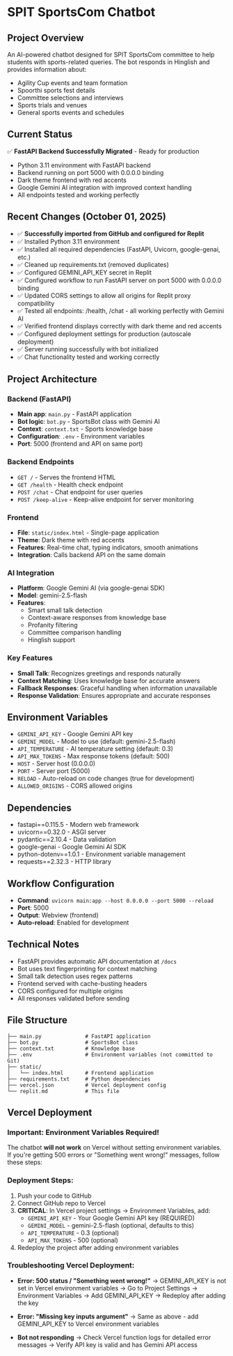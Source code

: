 # SPIT SportsCom Chatbot

## Project Overview
An AI-powered chatbot designed for SPIT SportsCom committee to help students with sports-related queries. The bot responds in Hinglish and provides information about:
- Agility Cup events and team formation
- Spoorthi sports fest details
- Committee selections and interviews
- Sports trials and venues
- General sports events and schedules

## Current Status
✅ **FastAPI Backend Successfully Migrated** - Ready for production
- Python 3.11 environment with FastAPI backend
- Backend running on port 5000 with 0.0.0.0 binding
- Dark theme frontend with red accents
- Google Gemini AI integration with improved context handling
- All endpoints tested and working perfectly

## Recent Changes (October 01, 2025)
- ✅ **Successfully imported from GitHub and configured for Replit**
- ✅ Installed Python 3.11 environment
- ✅ Installed all required dependencies (FastAPI, Uvicorn, google-genai, etc.)
- ✅ Cleaned up requirements.txt (removed duplicates)
- ✅ Configured GEMINI_API_KEY secret in Replit
- ✅ Configured workflow to run FastAPI server on port 5000 with 0.0.0.0 binding
- ✅ Updated CORS settings to allow all origins for Replit proxy compatibility
- ✅ Tested all endpoints: /health, /chat - all working perfectly with Gemini AI
- ✅ Verified frontend displays correctly with dark theme and red accents
- ✅ Configured deployment settings for production (autoscale deployment)
- ✅ Server running successfully with bot initialized
- ✅ Chat functionality tested and working correctly

## Project Architecture

### Backend (FastAPI)
- **Main app**: `main.py` - FastAPI application
- **Bot logic**: `bot.py` - SportsBot class with Gemini AI
- **Context**: `context.txt` - Sports knowledge base
- **Configuration**: `.env` - Environment variables
- **Port**: 5000 (frontend and API on same port)

### Backend Endpoints
- `GET /` - Serves the frontend HTML
- `GET /health` - Health check endpoint
- `POST /chat` - Chat endpoint for user queries
- `POST /keep-alive` - Keep-alive endpoint for server monitoring

### Frontend 
- **File**: `static/index.html` - Single-page application
- **Theme**: Dark theme with red accents
- **Features**: Real-time chat, typing indicators, smooth animations
- **Integration**: Calls backend API on the same domain

### AI Integration
- **Platform**: Google Gemini AI (via google-genai SDK)
- **Model**: gemini-2.5-flash
- **Features**: 
  - Smart small talk detection
  - Context-aware responses from knowledge base
  - Profanity filtering
  - Committee comparison handling
  - Hinglish support

### Key Features
- **Small Talk**: Recognizes greetings and responds naturally
- **Context Matching**: Uses knowledge base for accurate answers
- **Fallback Responses**: Graceful handling when information unavailable
- **Response Validation**: Ensures appropriate and accurate responses

## Environment Variables
- `GEMINI_API_KEY` - Google Gemini API key
- `GEMINI_MODEL` - Model to use (default: gemini-2.5-flash)
- `API_TEMPERATURE` - AI temperature setting (default: 0.3)
- `API_MAX_TOKENS` - Max response tokens (default: 500)
- `HOST` - Server host (0.0.0.0)
- `PORT` - Server port (5000)
- `RELOAD` - Auto-reload on code changes (true for development)
- `ALLOWED_ORIGINS` - CORS allowed origins

## Dependencies
- fastapi==0.115.5 - Modern web framework
- uvicorn==0.32.0 - ASGI server
- pydantic==2.10.4 - Data validation
- google-genai - Google Gemini AI SDK
- python-dotenv==1.0.1 - Environment variable management
- requests==2.32.3 - HTTP library

## Workflow Configuration
- **Command**: `uvicorn main:app --host 0.0.0.0 --port 5000 --reload`
- **Port**: 5000
- **Output**: Webview (frontend)
- **Auto-reload**: Enabled for development

## Technical Notes
- FastAPI provides automatic API documentation at `/docs`
- Bot uses text fingerprinting for context matching
- Small talk detection uses regex patterns
- Frontend served with cache-busting headers
- CORS configured for multiple origins
- All responses validated before sending

## File Structure
```
├── main.py              # FastAPI application
├── bot.py               # SportsBot class
├── context.txt          # Knowledge base
├── .env                 # Environment variables (not committed to Git)
├── static/
│   └── index.html       # Frontend application
├── requirements.txt     # Python dependencies
├── vercel.json          # Vercel deployment config
└── replit.md            # This file
```

## Vercel Deployment

### Important: Environment Variables Required!
The chatbot **will not work** on Vercel without setting environment variables. If you're getting 500 errors or "Something went wrong!" messages, follow these steps:

### Deployment Steps:
1. Push your code to GitHub
2. Connect GitHub repo to Vercel
3. **CRITICAL**: In Vercel project settings → Environment Variables, add:
   - `GEMINI_API_KEY` - Your Google Gemini API key (REQUIRED)
   - `GEMINI_MODEL` - gemini-2.5-flash (optional, defaults to this)
   - `API_TEMPERATURE` - 0.3 (optional)
   - `API_MAX_TOKENS` - 500 (optional)
4. Redeploy the project after adding environment variables

### Troubleshooting Vercel Deployment:
- **Error: 500 status / "Something went wrong!"** 
  → GEMINI_API_KEY is not set in Vercel environment variables
  → Go to Project Settings → Environment Variables → Add GEMINI_API_KEY
  → Redeploy after adding the key
  
- **Error: "Missing key inputs argument"**
  → Same as above - add GEMINI_API_KEY to Vercel environment variables

- **Bot not responding**
  → Check Vercel function logs for detailed error messages
  → Verify API key is valid and has Gemini API access
